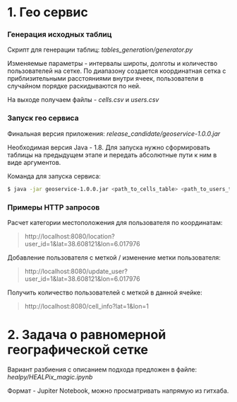 # 1. Гео сервис

### Генерация исходных таблиц

Скрипт для генерации таблиц: *tables_generation/generator.py*

Изменяемые параметры - интервалы широты, долготы и количество пользователей на сетке.
По диапазону создается координатная сетка с приблизительными расстояниями внутри ячеек,
пользователи в случайном порядке раскидываются по ней.

На выходе получаем файлы - *cells.csv* и *users.csv*

### Запуск гео сервиса

Финальная версия приложения: *release_candidate/geoservice-1.0.0.jar*

Необходимая версия Java - 1.8.
Для запуска нужно сформировать таблицы на предыдущем этапе и передать
абсолютные пути к ним в виде аргументов.

Команда для запуска сервиса:

```sh
$ java -jar geoservice-1.0.0.jar <path_to_cells_table> <path_to_users_table>
```

### Примеры HTTP запросов

Расчет категории местоположения для пользователя по координатам:

> http://localhost:8080/location?user_id=1&lat=38.608121&lon=6.017976

Добавление пользователя с меткой / изменение метки пользователя:

> http://localhost:8080/update_user?user_id=1&lat=38.608121&lon=6.017976

Получить количество пользователей с меткой в данной ячейке:

> http://localhost:8080/cell_info?lat=1&lon=1

# 2. Задача о равномерной географической сетке

Вариант разбиения с описанием подхода предложен в файле: *healpy/HEALPix_magic.ipynb*

Формат - Jupiter Notebook, можно просматривать напрямую из гитхаба.






